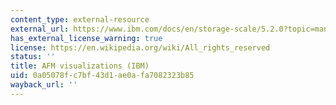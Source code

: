 ```yaml
---
content_type: external-resource
external_url: https://www.ibm.com/docs/en/storage-scale/5.2.0?topic=management-introduction-active-file-afm
has_external_license_warning: true
license: https://en.wikipedia.org/wiki/All_rights_reserved
status: ''
title: AFM visualizations (IBM)
uid: 0a05078f-c7bf-43d1-ae0a-fa7082323b85
wayback_url: ''
---
```

